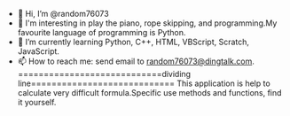 - 👋 Hi, I’m @random76073
- 👀 I'm interesting in play the piano, rope skipping, and programming.My favourite language of programming is Python.
- 🌱 I’m currently learning Python, C++, HTML, VBScript, Scratch, JavaScript.
- 📫 How to reach me: send email to random76073@dingtalk.com.
============================dividing line============================
This application is help to calculate very difficult formula.Specific use methods and functions, find it yourself.
